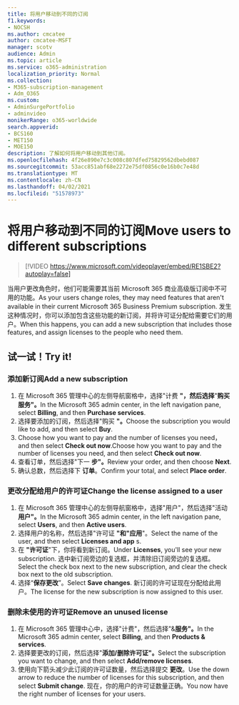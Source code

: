 ```yaml
---
title: 将用户移动到不同的订阅
f1.keywords:
- NOCSH
ms.author: cmcatee
author: cmcatee-MSFT
manager: scotv
audience: Admin
ms.topic: article
ms.service: o365-administration
localization_priority: Normal
ms.collection:
- M365-subscription-management
- Adm_O365
ms.custom:
- AdminSurgePortfolio
- adminvideo
monikerRange: o365-worldwide
search.appverid:
- BCS160
- MET150
- MOE150
description: 了解如何将用户移动到其他订阅。
ms.openlocfilehash: 4f26e890e7c3c008c807dfed75829562dbebd087
ms.sourcegitcommit: 53acc851abf68e2272e75df0856c0e16b0c7e48d
ms.translationtype: MT
ms.contentlocale: zh-CN
ms.lasthandoff: 04/02/2021
ms.locfileid: "51578973"
---
```

# <a name="move-users-to-different-subscriptions"></a><span data-ttu-id="dd7aa-103">将用户移动到不同的订阅</span><span class="sxs-lookup"><span data-stu-id="dd7aa-103">Move users to different subscriptions</span></span>

> [!VIDEO https://www.microsoft.com/videoplayer/embed/RE1SBE2?autoplay=false]

<span data-ttu-id="dd7aa-104">当用户更改角色时，他们可能需要其当前 Microsoft 365 商业高级版订阅中不可用的功能。</span><span class="sxs-lookup"><span data-stu-id="dd7aa-104">As your users change roles, they may need features that aren't available in their current Microsoft 365 Business Premium subscription.</span></span> <span data-ttu-id="dd7aa-105">发生这种情况时，你可以添加包含这些功能的新订阅，并将许可证分配给需要它们的用户。</span><span class="sxs-lookup"><span data-stu-id="dd7aa-105">When this happens, you can add a new subscription that includes those features, and assign licenses to the people who need them.</span></span>

## <a name="try-it"></a><span data-ttu-id="dd7aa-106">试一试！</span><span class="sxs-lookup"><span data-stu-id="dd7aa-106">Try it!</span></span>

### <a name="add-a-new-subscription"></a><span data-ttu-id="dd7aa-107">添加新订阅</span><span class="sxs-lookup"><span data-stu-id="dd7aa-107">Add a new subscription</span></span>

1. <span data-ttu-id="dd7aa-108">在 Microsoft 365 管理中心的左侧导航窗格中，选择"计费 **"，然后选择**"**购买服务"。**</span><span class="sxs-lookup"><span data-stu-id="dd7aa-108">In the Microsoft 365 admin center, in the left navigation pane, select **Billing**, and then **Purchase services**.</span></span>
1. <span data-ttu-id="dd7aa-109">选择要添加的订阅，然后选择"购买 **"。**</span><span class="sxs-lookup"><span data-stu-id="dd7aa-109">Choose the subscription you would like to add, and then select **Buy**.</span></span>
1. <span data-ttu-id="dd7aa-110">Choose how you want to pay and the number of licenses you need， and then select **Check out now**.</span><span class="sxs-lookup"><span data-stu-id="dd7aa-110">Choose how you want to pay and the number of licenses you need, and then select **Check out now**.</span></span>
1. <span data-ttu-id="dd7aa-111">查看订单，然后选择"下一 **步"。**</span><span class="sxs-lookup"><span data-stu-id="dd7aa-111">Review your order, and then choose **Next**.</span></span>
1. <span data-ttu-id="dd7aa-112">确认总数，然后选择下 **订单**。</span><span class="sxs-lookup"><span data-stu-id="dd7aa-112">Confirm your total, and select **Place order**.</span></span>

### <a name="change-the-license-assigned-to-a-user"></a><span data-ttu-id="dd7aa-113">更改分配给用户的许可证</span><span class="sxs-lookup"><span data-stu-id="dd7aa-113">Change the license assigned to a user</span></span>

1. <span data-ttu-id="dd7aa-114">在 Microsoft 365 管理中心的左侧导航窗格中，选择"用户"，然后选择"活动 **用户"。**</span><span class="sxs-lookup"><span data-stu-id="dd7aa-114">In the Microsoft 365 admin center, in the left navigation pane, select **Users**, and then **Active users**.</span></span>
1. <span data-ttu-id="dd7aa-115">选择用户的名称，然后选择"许可证 **"和"应用**"。</span><span class="sxs-lookup"><span data-stu-id="dd7aa-115">Select the name of the user, and then select **Licenses and app** s.</span></span>
1. <span data-ttu-id="dd7aa-116">在 **"许可证**"下，你将看到新订阅。</span><span class="sxs-lookup"><span data-stu-id="dd7aa-116">Under **Licenses**, you'll see your new subscription.</span></span> <span data-ttu-id="dd7aa-117">选中新订阅旁边的复选框，并清除旧订阅旁边的复选框。</span><span class="sxs-lookup"><span data-stu-id="dd7aa-117">Select the check box next to the new subscription, and clear the check box next to the old subscription.</span></span>
1. <span data-ttu-id="dd7aa-118">选择“**保存更改**”。</span><span class="sxs-lookup"><span data-stu-id="dd7aa-118">Select **Save changes**.</span></span> <span data-ttu-id="dd7aa-119">新订阅的许可证现在分配给此用户。</span><span class="sxs-lookup"><span data-stu-id="dd7aa-119">The license for the new subscription is now assigned to this user.</span></span>

### <a name="remove-an-unused-license"></a><span data-ttu-id="dd7aa-120">删除未使用的许可证</span><span class="sxs-lookup"><span data-stu-id="dd7aa-120">Remove an unused license</span></span>

1. <span data-ttu-id="dd7aa-121">在 Microsoft 365 管理中心中，选择"计费"，然后选择"&**服务"。**</span><span class="sxs-lookup"><span data-stu-id="dd7aa-121">In the Microsoft 365 admin center, select **Billing**, and then **Products & services**.</span></span>
1. <span data-ttu-id="dd7aa-122">选择要更改的订阅，然后选择"**添加/删除许可证"。**</span><span class="sxs-lookup"><span data-stu-id="dd7aa-122">Select the subscription you want to change, and then select **Add/remove licenses**.</span></span>
1. <span data-ttu-id="dd7aa-123">使用向下箭头减少此订阅的许可证数量，然后选择提交 **更改**。</span><span class="sxs-lookup"><span data-stu-id="dd7aa-123">Use the down arrow to reduce the number of licenses for this subscription, and then select **Submit change**.</span></span> <span data-ttu-id="dd7aa-124">现在，你的用户的许可证数量正确。</span><span class="sxs-lookup"><span data-stu-id="dd7aa-124">You now have the right number of licenses for your users.</span></span>